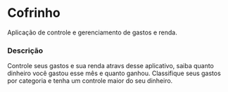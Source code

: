 # Cofrinho
Aplicação de controle e gerenciamento de gastos e renda.

### Descrição
Controle seus gastos e sua renda atravs desse aplicativo, saiba quanto dinheiro você gastou esse mês
e quanto ganhou. Classifique seus gastos por categoria e tenha um controle maior do seu dinheiro.
